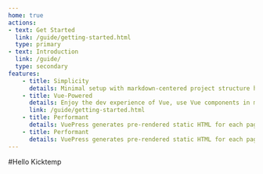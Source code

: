 ```yaml
---
home: true
actions:
- text: Get Started
  link: /guide/getting-started.html
  type: primary
- text: Introduction
  link: /guide/
  type: secondary
features:
    - title: Simplicity
      details: Minimal setup with markdown-centered project structure helps you focus on writing.
    - title: Vue-Powered
      details: Enjoy the dev experience of Vue, use Vue components in markdown, and develop custom themes with Vue.
      link: /guide/getting-started.html
    - title: Performant
      details: VuePress generates pre-rendered static HTML for each page, and runs as an SPA once a page is loaded.
    - title: Performant
      details: VuePress generates pre-rendered static HTML for each page, and runs as an SPA once a page is loaded.
---
```


#Hello Kicktemp

